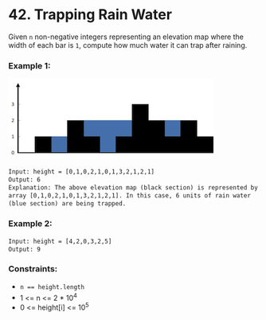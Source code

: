 # 42. Trapping Rain Water

Given `n` non-negative integers representing an elevation map where the width of each bar is `1`, compute how much water it can trap after raining.

### Example 1:

![image](rainwatertrap.png)

```text
Input: height = [0,1,0,2,1,0,1,3,2,1,2,1]
Output: 6
Explanation: The above elevation map (black section) is represented by array [0,1,0,2,1,0,1,3,2,1,2,1]. In this case, 6 units of rain water (blue section) are being trapped.
```

### Example 2:

```text
Input: height = [4,2,0,3,2,5]
Output: 9
```

### Constraints:

- `n == height.length`
- 1 <= n <= 2 * 10<sup>4<sup>
- 0 <= height[i] <= 10<sup>5</sup>
